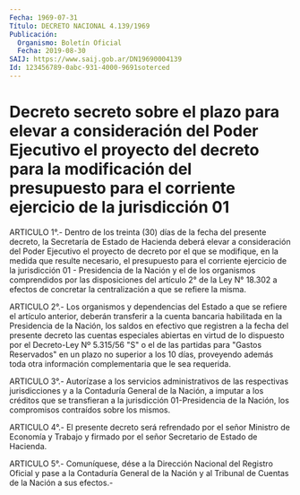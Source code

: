 ```yaml
---
Fecha: 1969-07-31
Título: DECRETO NACIONAL 4.139/1969
Publicación:
  Organismo: Boletín Oficial
  Fecha: 2019-08-30
SAIJ: https://www.saij.gob.ar/DN19690004139
Id: 123456789-0abc-931-4000-9691soterced
---
```

# Decreto secreto sobre el plazo para elevar a consideración del Poder Ejecutivo el proyecto del decreto para la modificación del presupuesto para el corriente ejercicio de la jurisdicción 01

<a id="1"></a>
ARTICULO 1°.- Dentro de los treinta (30) días de la fecha del presente decreto, la Secretaría de Estado de Hacienda deberá elevar a consideración del Poder Ejecutivo el proyecto de decreto por el que se modifique, en la medida que resulte necesario, el presupuesto para el corriente ejercicio de la jurisdicción 01 - Presidencia de la Nación y el de los organismos comprendidos por las disposiciones del artículo 2° de la Ley N° 18.302 a efectos de concretar la centralización a que se refiere la misma.

<a id="2"></a>
ARTICULO 2°.- Los organismos y dependencias del Estado a que se refiere el artículo anterior, deberán transferir a la cuenta bancaria habilitada en la Presidencia de la Nación, los saldos en efectivo que registren a la fecha del presente decreto las cuentas especiales abiertas en virtud de lo dispuesto por el Decreto-Ley Nº 5.315/56 "S" o el de las partidas para "Gastos Reservados" en un plazo no superior a los 10 días, proveyendo además toda otra información complementaria que le sea requerida.

<a id="3"></a>
ARTICULO 3°.- Autorízase a los servicios administrativos de las respectivas jurisdicciones y a la Contaduría General de la Nación, a imputar a los créditos que se transfieran a la jurisdicción 01-Presidencia de la Nación, los compromisos contraídos sobre los mismos.

<a id="4"></a>
ARTICULO 4°.- El presente decreto será refrendado por el señor Ministro de Economía y Trabajo y firmado por el señor Secretario de Estado de Hacienda.

<a id="5"></a>
ARTICULO 5°.- Comuníquese, dése a la Dirección Nacional del Registro Oficial y pase a la Contaduría General de la Nación y al Tribunal de Cuentas de la Nación a sus efectos.-